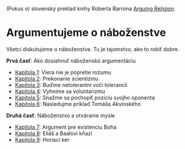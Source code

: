 (Pokus o) slovenský preklad knihy Roberta Barrona [Arguing Religion](https://www.amazon.com/Arguing-Religion-Bishop-Speaks-Facebook/dp/1943243379).

# Argumentujeme o náboženstve

Všetci diskutujeme o náboženstve. Tu je tajomstvo, ako to robiť dobre.

**Prvá časť**: Ako dosiahnuť náboženskú argumentáciu

* [Kapitola 1](../Kapitola1.md): Viera nie je popretie rozumu
* [Kapitola 2](Kapitola2.md): Prekonanie scientizmu
* [Kapitola 3](Kapitola3.md): Buďme netolerantní voči tolerancii
* [Kapitola 4](Kapitola4.md): Vyhnime sa voluntarizmu
* [Kapitola 5](Kapitola5.md): Snažme sa pochopiť pozíciu svojho oponenta
* [Kapitola 6](Kapitola6.md): Nasledujme príklad Tomáša Akvinského

**Druhá časť**: Náboženstvo a otváranie mysle

* [Kapitola 7](Kapitola7.md): Argument pre existenciu Boha
* [Kapitola 8](Kapitola8.md): Eliáš a Baalovi kňazi
* [Kapitola 9](Kapitola9.md): Horiaci ker

